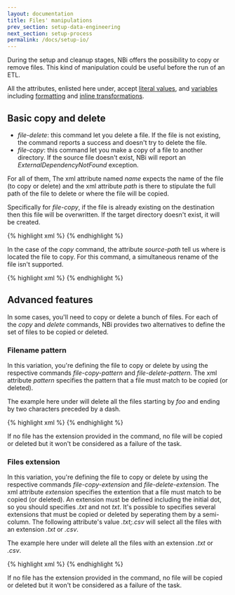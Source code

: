 ```yaml
---
layout: documentation
title: Files' manipulations
prev_section: setup-data-engineering
next_section: setup-process
permalink: /docs/setup-io/
---
```

During the setup and cleanup stages, NBi offers the possibility to copy or remove files. This kind of manipulation could be useful before the run of an ETL.

All the attributes, enlisted here under, accept [literal values](../primitive-scalar/#literal), and [variables](../primitive-scalar/#reference-to-a-variable) including [formatting](../primitive-scalar/#formatting) and [inline transformations](../primitive-scalar/#inline-transformations).

## Basic copy and delete

* *file-delete*: this command let you delete a file. If the file is not existing, the command reports a success and doesn't try to delete the file.
* *file-copy*: this command let you make a copy of a file to another directory. If the source file doesn't exist, NBi will report an *ExternalDependencyNotFound* exception.

For all of them, The xml attribute named *name* expects the name of the file (to copy or delete) and the xml attribute *path* is there to stipulate the full path of the file to delete or where the file will be copied.

Specifically for *file-copy*, if the file is already existing on the destination then this file will be overwritten. If the target directory doesn't exist, it will be created.

{% highlight xml %}
<setup>
  <file-delete path="Temp\" name="foo.xls"/>
</setup>
{% endhighlight %}

In the case of the *copy* command, the attribute *source-path* tell us where is located the file to copy. For this command, a simultaneous rename of the file isn't supported.  

{% highlight xml %}
<setup>
  <file-copy source-path="Backup\" path="Temp\" name="bar.xls"/>
</setup>
{% endhighlight %}

## Advanced features

In some cases, you'll need to copy or delete a bunch of files. For each of the *copy* and *delete* commands, NBi provides two alternatives to define the set of files to be copied or deleted.

### Filename pattern

In this variation, you're defining the file to copy or delete by using the respective commands *file-copy-pattern* and *file-delete-pattern*. The xml attribute *pattern* specifies the pattern that a file must match to be copied (or deleted).

The example here under will delete all the files starting by *foo* and ending by two characters preceded by a dash.

{% highlight xml %}
<setup>
  <file-delete-pattern path="Backup\" pattern="foo*-??.xls"/>
</setup>
{% endhighlight %}

If no file has the extension provided in the command, no file will be copied or deleted but it won't be considered as a failure of the task.

### Files extension

In this variation, you're defining the file to copy or delete by using the respective commands *file-copy-extension* and *file-delete-extension*. The xml attribute *extension* specifies the extention that a file must match to be copied (or deleted). An extension must be defined including the initial dot, so you should specifies *.txt* and not *txt*. It's possible to specifies several extensions that must be copied or deleted by seperating them by a semi-column. The following attribute's value *.txt;.csv* will select all the files with an extension *.txt* or *.csv*.

The example here under will delete all the files with an extension *.txt* or *.csv*.

{% highlight xml %}
<setup>
  <file-delete-extension path="Backup\" extension=".txt;.csv"/>
</setup>
{% endhighlight %}

If no file has the extension provided in the command, no file will be copied or deleted but it won't be considered as a failure of the task.
